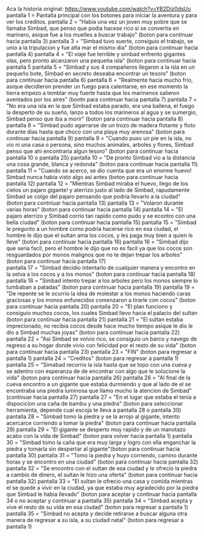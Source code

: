 Aca la historia original: https://www.youtube.com/watch?v=YB2Diz0dsUo
pantalla 1 = Pantalla principal con los botones para iniciar la aventura y para ver los creditos.
            pantalla 2 = "Habia una vez un joven muy pobre que se llamaba Simbad, que penso que podia hacese rico 
                          si se convertia en marinero, asique fue a los muelles a buscar trabajo" (boton para continuar hacia pantalla 3)
                         pantalla 3 = "Simbad tuvo suerte, consiguio el trabajo, se unio a la tripulacion y fue alta mar el mismo dia" (boton para continuar hacia pantalla 4)
                                     pantalla 4 = "El viaje fue terrible y simbad enfrento gigantes olas, pero pronto alcanzaron una pequeña isla" (boton para continuar hacia pantalla 5
                                                 pantalla 5 = "Simbad y sus 4 compañeros llegaron a la isla en un pequeño bote, Simbad en secreto deseaba encontrar un tesoro" (boton para continuar hacia pantalla 6)
                                                             pantalla 6 = "Realmente hacia mucho frio, asique decidieron prender un fuego para calentarse, en ese momento la tierra empezo a temblar
                                                                           muy fuerte hasta que los marinenos salieron aventados por los aires" (bontn para continuar hacia pantalla 7)
                                                                         pantalla 7 = "No era una isla en la que Simbad estaba parado, era una ballena, el fuego la desperto de su sueño, lanzo a todos los marineros
                                                                                       al agua y se sumergio, Simbad penso que iba a morir" (boton para continuar hacia pantalla 8)
                                                                                     pantalla 8 = "Simbad pudo agarrarse de un trozo de madera flotante y floto durante dias hasta que choco con una playa
                                                                                                   muy arenosa" (boton para continuar hacia pantalla 9)
                                                                                                 pantalla 9 = "Cuando puso un pie en la isla, no vio ni una casa o persona, sino muchos animales, arboles y flores,
                                                                                                               Simbad penso que ahi encontraria algun tesoro" (boton para continuar hacia pantalla 10 o pantalla 25)
                                                                                                             pantalla 10 = "De pronto Simbad vio a la distancia una cosa grande, blanca y redonda" (boton para continuar hacia pantalla 11)
                                                                                                                          pantalla 11 = "Cuando se acerco, se dio cuenta que era un enorme huevo! Simbad nunca habia visto algo asi antes
                                                                                                                                         (boton para continuar hacia pantalla 12)
                                                                                                                                       pantalla 12 = "Mientras Simbad miraba el huevo, llego de los cielos un pajaro gigante! y aterrizo 
                                                                                                                                                      justo al lado de Simbad, rapudamente Simbad se colgo del pajaro pensando que podria llevarlo a la ciudad"
                                                                                                                                                      (boton para contniuar hacia pantalla 13)
                                                                                                                                                    pantalla 13 = "Volaron durante varias horas" (boton para continuar hacia pantalla 14)
                                                                                                                                                                 pantalla 14 = "El pajaro aterrizo y Simbad corrio tan rapido como pudo y se econtro con una
                                                                                                                                                                                bella ciudad" (boton para continuar hacia pantalla 15)
                                                                                                                                                                              pantalla 15 = "Simbad le pregunto a un hombre como podria hacerse rico en esa ciudad, el hombre le dijo
                                                                                                                                                                                             que el sultan ama los cocos, y les paga muy bien a quien le lleve" (boton para continuar hacia pantalla 16)
                                                                                                                                                                                           pantalla 16 = "Simbad dijo que seria facil, pero el hombre le dijo que no es facil ya que los cocos son resguardados
                                                                                                                                                                                                          por monos malignos que no te dejan trepar los arboles" (boton para continuar hacia pantalla 17)    
                                                                                                                                                                                                        pantalla 17 = "Simbad decidio intentarlo de cualquier manera y encontro en la selva a los cocos y a los monos"
                                                                                                                                                                                                                       (boton para continuar hacia pantalla 18)  
                                                                                                                                                                                                                     pantalla 18 = "Simbad intento trepar a los arboles pero los monos siempre lo tumbaban a patadas"
                                                                                                                                                                                                                                   (boton para continuar hacia pantalla 19)
                                                                                                                                                                                                                                  pantalla 19 = "De repente se le ocurrio la idea de molestar a los monos haciendo caras graciosas
                                                                                                                                                                                                                                                 y los monos enfurecidos comenzaron a tirarle con cocos" (boton para continuar hacia pantalla 20) 
                                                                                                                                                                                                                                                 pantalla 20 = "El plan funciono y consiguio muchos cocos, los cuales Simbad llevo hacia el palacio del sultan
                                                                                                                                                                                                                                                                (boton para continuar hacia pantalla 21)
                                                                                                                                                                                                                                                              pantalla 21 = "El sultan estaba imprecionado, no recibia cocos desde hace mucho tiempo asique le dio
                                                                                                                                                                                                                                                                             le dio a Simbad muchas joyas" (boton para continuar hacia pantalla 22)
                                                                                                                                                                                                                                                                           pantalla 22 = "Asi Simbad se volvio rico, se consiguio un barco y navego de regreso a su hogar
                                                                                                                                                                                                                                                                                          donde vivio con felicidad por el resto de su vida" (boton para continuar hacia pantalla 23)
                                                                                                                                                                                                                                                                                        pantalla 23 = "FIN" (boton para regresar a pantalla 1)
pantalla 24 = "Creditos" (boton para regresar a pantalla 1)     
                                                                                                            pantalla 25 = "Simabad recorrio la isla hasta que se topo con una cueva y se adentro con esperanza de
                                                                                                                           de encontrar con algo que le solucione la vida" (boton para continuar hacia pantalla 26)
                                                                                                                         pantalla 26 = "Al final de la cueva encontro a un gigante que estaba durmiendo y que al lado de el se encontraba
                                                                                                                                        una piedra luminosa que llamo mucho la atencion de Simbad" (continuar hacia pantalla 27)
                                                                                                                                      pantalla 27 = "En el lugar que estaba el tenia a dispocicion una caña de bambu y una piedra"
                                                                                                                                                     (boton para seleccionar herramienta, depende cual escoja te lleva a pantalla 28 o pantalla 30)
                                                                                                                                                   pantalla 28 = "Simbad tomo la piedra y se la arrojo al gigante, intento acercarce corriendo a tomar la piedra"
                                                                                                                                                                  (boton para continuar hacia pantalla 29)
                                                                                                                                                                pantalla 29 = "El gigante se desperto muy rapido y de un manotazo acabo con la vida de Simbad" (boton para volver hacia pantalla 1)
                                                                                                                                                   pantalla 30 = "Simbad tomo la caña que era muy larga y logro con ella enganchar la piedra y tomarla sin despertar al gigante"(boton para continuar hacia pantalla 30)
                                                                                                                                                                pantalla 31 = "Tomo la piedra y huyo corriendo, camino durante horas y se encontro en una ciudad" (boton para continuar hacia pantalla 32)
                                                                                                                                                                              pantalla 32 = "Se encontro con el sultan de esa ciudad y le ofrecio la piedra a cambio de dinero, el sultan le hizo una oferta" (boton para continuar hacia pantalla 32)
                                                                                                                                                                                            pantalla 33 = "El sultan le ofrecio una casa y comida mientras el se quede a vivir en la ciudad, ya que estaba muy agradecido por la piedra
                                                                                                                                                                                                           que Simbad le habia llevado" (boton para aceptar y continuar hacia pantalla 34 o no aceptar y continuar a pantalla 35)
                                                                                                                                                                                                          pantalla 34 = "Simbad acepta y vive el resto de su vida en esa ciudad" (boton para regresar a pantalla 1)
                                                                                                                                                                                                          pantalla 35 = "Simbad no acepta y decide retirarse a buscar alguna otra manera de regresar a su isla, a su ciudad natal" (boton para regresar a pantalla 1)
